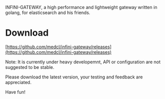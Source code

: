 INFINI-GATEWAY, a high performance and lightweight gateway written in golang, for elasticsearch and his friends.

# Download
[https://github.com/medcl/infini-gateway/releases](https://github.com/medcl/infini-gateway/releases)

Note: It is currently under heavy developemnt, API or configuration are not suggested to be stable.

Please download the latest version, your testing and feedback are appreciated.

Have fun!
